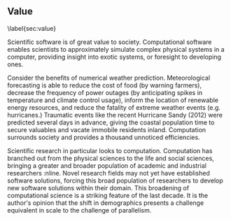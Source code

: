 
Value
-----

\label{sec:value}

Scientific software is of great value to society.  Computational software enables scientists to approximately simulate complex physical systems in a computer, providing insight into exotic systems, or foresight to developing ones.  

Consider the benefits of numerical weather prediction.  Meteorological
forecasting is able to reduce the cost of food (by warning farmers), decrease the frequency of power outages (by anticipating spikes in temperature and climate control usage), inform the location of renewable energy resources, and reduce the fatality of extreme weather events (e.g. hurricanes.)  Traumatic events like the recent Hurricane Sandy (2012) were predicted several days in advance, giving the coastal population time to secure valuables and vacate immobile residents inland.  Computation surrounds society and provides a thousand unnoticed efficiencies.

Scientific research in particular looks to computation.  Computation has branched out from the physical sciences to the life and social sciences, bringing a greater and broader population of academic and industrial researchers :nline.  Novel research fields may not yet have established software solutions, forcing this broad population of researchers to develop new software solutions within their domain.  This broadening of computational science is a striking feature of the last decade. It is the author's opinion that the shift in demographics presents a challenge equivalent in scale to the challenge of parallelism.
